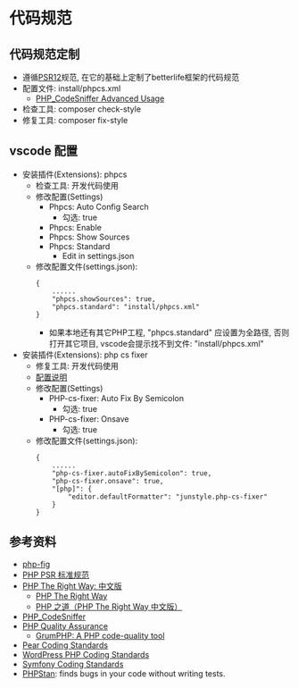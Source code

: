 # 代码规范

## 代码规范定制

- 遵循[PSR12](https://www.php-fig.org/psr/psr-12/)规范, 在它的基础上定制了betterlife框架的代码规范
- 配置文件: install/phpcs.xml
  - [PHP_CodeSniffer Advanced Usage](https://github.com/squizlabs/PHP_CodeSniffer/wiki/Advanced-Usage)
- 检查工具: composer check-style
- 修复工具: composer fix-style

## vscode 配置

- 安装插件(Extensions): phpcs
  - 检查工具: 开发代码使用
  - 修改配置(Settings)
    - Phpcs: Auto Config Search
      - 勾选: true
    - Phpcs: Enable
    - Phpcs: Show Sources
    - Phpcs: Standard
      - Edit in settings.json
  - 修改配置文件(settings.json):
    ```
    {
        ......
        "phpcs.showSources": true,
        "phpcs.standard": "install/phpcs.xml"
    }
    ```
    - 如果本地还有其它PHP工程, "phpcs.standard" 应设置为全路径, 否则打开其它项目, vscode会提示找不到文件: "install/phpcs.xml"
- 安装插件(Extensions): php cs fixer
  - 修复工具: 开发代码使用
  - [配置说明](https://github.com/junstyle/vscode-php-cs-fixer)
  - 修改配置(Settings)
    - PHP-cs-fixer: Auto Fix By Semicolon
      - 勾选: true
    - PHP-cs-fixer: Onsave
      - 勾选: true
  - 修改配置文件(settings.json):
    ```
    {
        ......
        "php-cs-fixer.autoFixBySemicolon": true,
        "php-cs-fixer.onsave": true,
        "[php]": {
            "editor.defaultFormatter": "junstyle.php-cs-fixer"
        }
    }
    ```

## 参考资料

- [php-fig](https://www.php-fig.org/)
- [PHP PSR 标准规范](https://learnku.com/docs/psr)
- [PHP The Right Way: 中文版](https://laravel-china.github.io/php-the-right-way/)
  - [PHP The Right Way](https://phptherightway.com/)
  - [PHP 之道（PHP The Right Way 中文版）](https://learnku.com/docs/php-the-right-way)
- [PHP_CodeSniffer](https://github.com/squizlabs/PHP_CodeSniffer)
- [PHP Quality Assurance](https://phpqa.io/)
  - [GrumPHP: A PHP code-quality tool](https://github.com/phpro/grumphp)
- [Pear Coding Standards](https://pear.php.net/manual/en/standards.php)
- [WordPress PHP Coding Standards](https://developer.wordpress.org/coding-standards/wordpress-coding-standards/php/)
- [Symfony Coding Standards](https://symfony.com/doc/current/contributing/code/standards.html)
- [PHPStan](https://phpstan.org/): finds bugs in your code without writing tests.